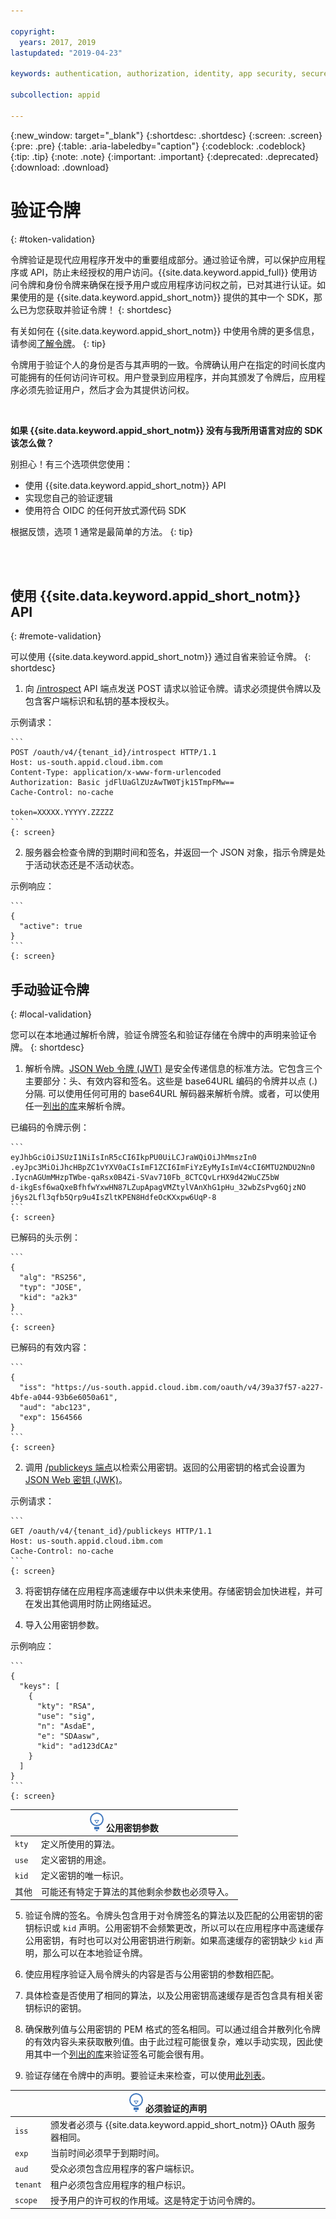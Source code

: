 ```yaml
---

copyright:
  years: 2017, 2019
lastupdated: "2019-04-23"

keywords: authentication, authorization, identity, app security, secure, tokens, jwt, development

subcollection: appid

---
```


{:new_window: target="_blank"}
{:shortdesc: .shortdesc}
{:screen: .screen}
{:pre: .pre}
{:table: .aria-labeledby="caption"}
{:codeblock: .codeblock}
{:tip: .tip}
{:note: .note}
{:important: .important}
{:deprecated: .deprecated}
{:download: .download}


# 验证令牌
{: #token-validation}

令牌验证是现代应用程序开发中的重要组成部分。通过验证令牌，可以保护应用程序或 API，防止未经授权的用户访问。{{site.data.keyword.appid_full}} 使用访问令牌和身份令牌来确保在授予用户或应用程序访问权之前，已对其进行认证。如果使用的是 {{site.data.keyword.appid_short_notm}} 提供的其中一个 SDK，那么已为您获取并验证令牌！
{: shortdesc}

有关如何在 {{site.data.keyword.appid_short_notm}} 中使用令牌的更多信息，请参阅[了解令牌](/docs/services/appid?topic=appid-tokens#tokens)。
{: tip}

令牌用于验证个人的身份是否与其声明的一致。令牌确认用户在指定的时间长度内可能拥有的任何访问许可权。用户登录到应用程序，并向其颁发了令牌后，应用程序必须先验证用户，然后才会为其提供访问权。

</br>

**如果 {{site.data.keyword.appid_short_notm}} 没有与我所用语言对应的 SDK 该怎么做？**

别担心！有三个选项供您使用：

* 使用 {{site.data.keyword.appid_short_notm}} API
* 实现您自己的验证逻辑
* 使用符合 OIDC 的任何开放式源代码 SDK

根据反馈，选项 1 通常是最简单的方法。
{: tip}

</br>
</br>

## 使用 {{site.data.keyword.appid_short_notm}} API
{: #remote-validation}

可以使用 {{site.data.keyword.appid_short_notm}} 通过自省来验证令牌。
{: shortdesc}

1. 向 [/introspect](https://us-south.appid.cloud.ibm.com/swagger-ui/#/Authorization%20Server%20-%20Authorization%20Server%20V4/oauth-server.token) API 端点发送 POST 请求以验证令牌。请求必须提供令牌以及包含客户端标识和私钥的基本授权头。

  示例请求：

    ```
    POST /oauth/v4/{tenant_id}/introspect HTTP/1.1
    Host: us-south.appid.cloud.ibm.com
    Content-Type: application/x-www-form-urlencoded
    Authorization: Basic jdFlUaGlZUzAwTW0Tjk15TmpFMw==
    Cache-Control: no-cache

    token=XXXXX.YYYYY.ZZZZZ
    ```
    {: screen}

2. 服务器会检查令牌的到期时间和签名，并返回一个 JSON 对象，指示令牌是处于活动状态还是不活动状态。

  示例响应：

    ```
    {
      "active": true
    }
    ```
    {: screen}


## 手动验证令牌
{: #local-validation}

您可以在本地通过解析令牌，验证令牌签名和验证存储在令牌中的声明来验证令牌。
{: shortdesc}


1. 解析令牌。[JSON Web 令牌 (JWT)](https://tools.ietf.org/html/rfc7519) 是安全传递信息的标准方法。它包含三个主要部分：头、有效内容和签名。这些是 base64URL 编码的令牌并以点 (.) 分隔. 可以使用任何可用的 base64URL 解码器来解析令牌。或者，可以使用任一[列出的库](https://jwt.io/#libraries-io)来解析令牌。

  已编码的令牌示例：

    ```
    eyJhbGciOiJSUzI1NiIsInR5cCI6IkpPU0UiLCJraWQiOiJhMmszIn0
    .eyJpc3MiOiJhcHBpZC1vYXV0aCIsImF1ZCI6ImFiYzEyMyIsImV4cCI6MTU2NDU2Nn0
    .IycnAGUmMHzpTWbe-qaRsx0B4Zi-SVav710Fb_8CTCQvLrHX9d42WuCZ5bW
    d-ikgEsf6waQxeBfhfwYxwHN87LZupApagVMZtylVAnXhG1pHu_32wbZsPvg6QjzNO
    j6ys2Lfl3qfb5Qrp9u4IsZltKPEN8HdfeOcKXxpw6UqP-8
    ```
    {: screen}

  已解码的头示例：

    ```
    {
      "alg": "RS256",
      "typ": "JOSE",
      "kid": "a2k3"
    }
    ```
    {: screen}

  已解码的有效内容：

    ```
    {
      "iss": "https://us-south.appid.cloud.ibm.com/oauth/v4/39a37f57-a227-4bfe-a044-93b6e6050a61",
      "aud": "abc123",
      "exp": 1564566
    }
    ```
    {: screen}

2. 调用 [/publickeys 端点](https://us-south.appid.cloud.ibm.com/swagger-ui/#!/Authorization_Server_V4/publicKeys)以检索公用密钥。返回的公用密钥的格式会设置为 [JSON Web 密钥 (JWK)](https://tools.ietf.org/html/rfc7517)。

  示例请求：

    ```
    GET /oauth/v4/{tenant_id}/publickeys HTTP/1.1
    Host: us-south.appid.cloud.ibm.com
    Cache-Control: no-cache
    ```
    {: screen}

3. 将密钥存储在应用程序高速缓存中以供未来使用。存储密钥会加快进程，并可在发出其他调用时防止网络延迟。

4. 导入公用密钥参数。

  示例响应：

    ```
    {
      "keys": [
        {
          "kty": "RSA",
          "use": "sig",
          "n": "AsdaE",
          "e": "SDAasw",
          "kid": "ad123dCAz"
        }
      ]
    }
    ```
    {: screen}

  <table>
    <thead>
      <th colspan=2><img src="images/idea.png" alt="“更多信息”图标"/> 公用密钥参数</th>
    </thead>
    <tbody>
      <tr>
        <td><code>kty</code></td>
        <td>定义所使用的算法。</td>
      </tr>
      <tr>
        <td><code>use</code></td>
        <td>定义密钥的用途。</td>
      </tr>
      <tr>
        <td><code>kid</code></td>
        <td>定义密钥的唯一标识。</td>
      </tr>
      <tr>
        <td>其他</td>
        <td>可能还有特定于算法的其他剩余参数也必须导入。</td>
      </tr>
    </tbody>
  </table>

5. 验证令牌的签名。令牌头包含用于对令牌签名的算法以及匹配的公用密钥的密钥标识或 `kid` 声明。公用密钥不会频繁更改，所以可以在应用程序中高速缓存公用密钥，有时也可以对公用密钥进行刷新。如果高速缓存的密钥缺少 `kid` 声明，那么可以在本地验证令牌。

  1. 使应用程序验证入局令牌头的内容是否与公用密钥的参数相匹配。
  2. 具体检查是否使用了相同的算法，以及公用密钥高速缓存是否包含具有相关密钥标识的密钥。
  3. 确保散列值与公用密钥的 PEM 格式的签名相同。可以通过组合并散列化令牌的有效内容头来获取散列值。由于此过程可能很复杂，难以手动实现，因此使用其中一个[列出的库](https://jwt.io/)来验证签名可能会很有用。

6. 验证存储在令牌中的声明。要验证未来检查，可以使用[此列表](https://openid.net/specs/openid-connect-core-1_0.html#IDTokenValidation)。
  <table>
    <thead>
      <th colspan=2><img src="images/idea.png" alt="“更多信息”图标"/> 必须验证的声明</th>
    </thead>
    <tbody>
      <tr>
        <td><code>iss</code></td>
        <td>颁发者必须与 {{site.data.keyword.appid_short_notm}} OAuth 服务器相同。</td>
      </tr>
      <tr>
        <td><code>exp</code></td>
        <td>当前时间必须早于到期时间。</td>
      </tr>
      <tr>
        <td><code>aud</code></td>
        <td>受众必须包含应用程序的客户端标识。</td>
      </tr>
      <tr>
        <td><code>tenant</code></td>
        <td>租户必须包含应用程序的租户标识。</td>
      </tr>
      <tr>
        <td><code>scope</code></td>
        <td>授予用户的许可权的作用域。这是特定于访问令牌的。</td>
      </tr>
    </tbody>
  </table>

